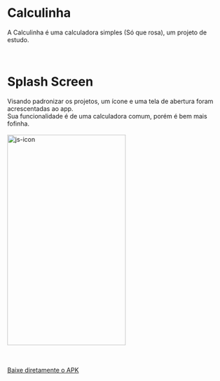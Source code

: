 
<h1 >Calculinha </h1>

A Calculinha é uma calculadora simples (Só que rosa), um projeto de estudo. <br>

<div style="display: inline_block"><br>
<h1 >Splash Screen </h1>
  <a>
    Visando padronizar os projetos, um ícone e uma tela de abertura foram acrescentadas ao app.<br>
    Sua funcionalidade é de uma calculadora comum, porém é bem mais fofinha.<br><br>
<img align="center" height="480" width="270" alt="js-icon"  src="https://user-images.githubusercontent.com/49276562/203418609-2dd601d7-0255-4a69-ba92-cacf9adad7ad.gif">
  </a>
  
   
    
 <br><br>
<a href = "https://github.com/rodolfq/Calculinha/raw/master/Calculinha.apk">
  Baixe diretamente o APK
  </a>    
    
    
